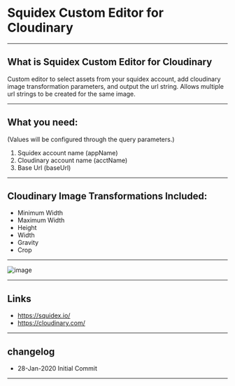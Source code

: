 # Squidex Custom Editor for Cloudinary

----
## What is Squidex Custom Editor for Cloudinary

Custom editor to select assets from your squidex account, add cloudinary image transformation parameters, and output the url string. Allows multiple url strings to be created for the same image.

----
## What you need:
(Values will be configured through the query parameters.)

1. Squidex account name (appName)
2. Cloudinary account name (acctName)
3. Base Url (baseUrl)

----
## Cloudinary Image Transformations Included:

* Minimum Width
* Maximum Width
* Height
* Width 
* Gravity
* Crop


----
![image](https://user-images.githubusercontent.com/37318769/73283006-11676c80-41b8-11ea-9aeb-d61d9b3a2ee6.png)

----
## Links

* https://squidex.io/
* https://cloudinary.com/
----

## changelog
* 28-Jan-2020 Initial Commit

----
